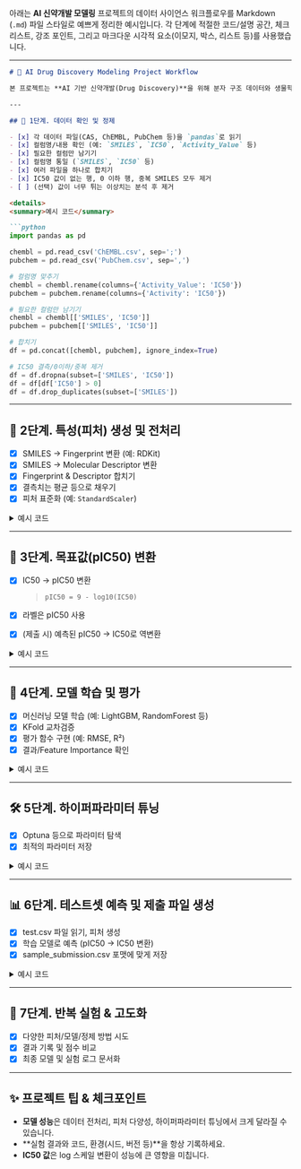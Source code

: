 아래는 **AI 신약개발 모델링** 프로젝트의 데이터 사이언스 워크플로우를 Markdown (`.md`) 파일 스타일로 예쁘게 정리한 예시입니다.
각 단계에 적절한 코드/설명 공간, 체크리스트, 강조 포인트, 그리고 마크다운 시각적 요소(이모지, 박스, 리스트 등)를 사용했습니다.

---

````markdown
# 🧬 AI Drug Discovery Modeling Project Workflow

본 프로젝트는 **AI 기반 신약개발(Drug Discovery)**을 위해 분자 구조 데이터와 생물학적 활성 데이터를 통합하여, 머신러닝 기반 예측 모델을 구축하는 과정을 단계별로 정리한 문서입니다.

---

## 📁 1단계. 데이터 확인 및 정제

- [x] 각 데이터 파일(CAS, ChEMBL, PubChem 등)을 `pandas`로 읽기
- [x] 컬럼명/내용 확인 (예: `SMILES`, `IC50`, `Activity_Value` 등)
- [x] 필요한 컬럼만 남기기  
- [x] 컬럼명 통일 (`SMILES`, `IC50` 등)
- [x] 여러 파일을 하나로 합치기
- [x] IC50 값이 없는 행, 0 이하 행, 중복 SMILES 모두 제거  
- [ ] (선택) 값이 너무 튀는 이상치는 분석 후 제거

<details>
<summary>예시 코드</summary>

```python
import pandas as pd

chembl = pd.read_csv('ChEMBL.csv', sep=';')
pubchem = pd.read_csv('PubChem.csv', sep=',')

# 컬럼명 맞추기
chembl = chembl.rename(columns={'Activity_Value': 'IC50'})
pubchem = pubchem.rename(columns={'Activity': 'IC50'})

# 필요한 컬럼만 남기기
chembl = chembl[['SMILES', 'IC50']]
pubchem = pubchem[['SMILES', 'IC50']]

# 합치기
df = pd.concat([chembl, pubchem], ignore_index=True)

# IC50 결측/0이하/중복 제거
df = df.dropna(subset=['SMILES', 'IC50'])
df = df[df['IC50'] > 0]
df = df.drop_duplicates(subset=['SMILES'])
````

</details>

---

## 🧪 2단계. 특성(피처) 생성 및 전처리

* [x] SMILES → Fingerprint 변환 (예: RDKit)
* [x] SMILES → Molecular Descriptor 변환
* [x] Fingerprint & Descriptor 합치기
* [x] 결측치는 평균 등으로 채우기
* [x] 피처 표준화 (예: `StandardScaler`)

<details>
<summary>예시 코드</summary>

```python
from rdkit import Chem
from rdkit.Chem import AllChem, Descriptors
from sklearn.preprocessing import StandardScaler
import numpy as np

def smiles_to_fp(smiles, nbits=2048):
    mol = Chem.MolFromSmiles(smiles)
    if mol:
        return AllChem.GetMorganFingerprintAsBitVect(mol, 2, nBits=nbits)
    else:
        return None

fps = [smiles_to_fp(s) for s in df['SMILES']]
# 디스크립터도 추가
desc = [Descriptors.MolWt(Chem.MolFromSmiles(s)) for s in df['SMILES']]

# 결측 처리
desc = np.nan_to_num(desc)
features = np.column_stack([fps, desc])
scaler = StandardScaler()
X = scaler.fit_transform(features)
```

</details>

---

## 🎯 3단계. 목표값(pIC50) 변환

* [x] IC50 → pIC50 변환

  > `pIC50 = 9 - log10(IC50)`
* [x] 라벨은 pIC50 사용
* [x] (제출 시) 예측된 pIC50 → IC50로 역변환

<details>
<summary>예시 코드</summary>

```python
import numpy as np
df['pIC50'] = 9 - np.log10(df['IC50'])
```

</details>

---

## 🤖 4단계. 모델 학습 및 평가

* [x] 머신러닝 모델 학습 (예: LightGBM, RandomForest 등)
* [x] KFold 교차검증
* [x] 평가 함수 구현 (예: RMSE, R²)
* [x] 결과/Feature Importance 확인

<details>
<summary>예시 코드</summary>

```python
from sklearn.model_selection import KFold
from sklearn.ensemble import RandomForestRegressor
from sklearn.metrics import mean_squared_error, r2_score

kf = KFold(n_splits=5, shuffle=True, random_state=42)
for train_idx, val_idx in kf.split(X):
    model = RandomForestRegressor()
    model.fit(X[train_idx], y[train_idx])
    preds = model.predict(X[val_idx])
    print('R2:', r2_score(y[val_idx], preds))
    print('RMSE:', mean_squared_error(y[val_idx], preds, squared=False))
```

</details>

---

## 🛠️ 5단계. 하이퍼파라미터 튜닝

* [x] Optuna 등으로 파라미터 탐색
* [x] 최적의 파라미터 저장

<details>
<summary>예시 코드</summary>

```python
import optuna

def objective(trial):
    n_estimators = trial.suggest_int('n_estimators', 100, 1000)
    max_depth = trial.suggest_int('max_depth', 5, 30)
    model = RandomForestRegressor(n_estimators=n_estimators, max_depth=max_depth)
    model.fit(X_train, y_train)
    preds = model.predict(X_val)
    return mean_squared_error(y_val, preds, squared=False)

study = optuna.create_study(direction='minimize')
study.optimize(objective, n_trials=30)
```

</details>

---

## 📊 6단계. 테스트셋 예측 및 제출 파일 생성

* [x] test.csv 파일 읽기, 피처 생성
* [x] 학습 모델로 예측 (pIC50 → IC50 변환)
* [x] sample\_submission.csv 포맷에 맞게 저장

<details>
<summary>예시 코드</summary>

```python
test = pd.read_csv('test.csv')
test_fp = [smiles_to_fp(s) for s in test['SMILES']]
test_desc = [Descriptors.MolWt(Chem.MolFromSmiles(s)) for s in test['SMILES']]
test_features = np.column_stack([test_fp, test_desc])
test_X = scaler.transform(test_features)

test_pIC50 = model.predict(test_X)
test['IC50'] = 10 ** (9 - test_pIC50)

submission = test[['ID', 'IC50']]
submission.to_csv('submission.csv', index=False)
```

</details>

---

## 🔄 7단계. 반복 실험 & 고도화

* [x] 다양한 피처/모델/정제 방법 시도
* [x] 결과 기록 및 점수 비교
* [x] 최종 모델 및 실험 로그 문서화

---

## ✨ 프로젝트 팁 & 체크포인트

* **모델 성능**은 데이터 전처리, 피처 다양성, 하이퍼파라미터 튜닝에서 크게 달라질 수 있습니다.
* \*\*실험 결과와 코드, 환경(시드, 버전 등)\*\*을 항상 기록하세요.
* **IC50 값**은 log 스케일 변환이 성능에 큰 영향을 미칩니다.
